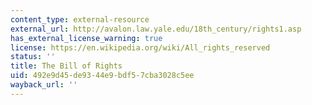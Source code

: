 ```yaml
---
content_type: external-resource
external_url: http://avalon.law.yale.edu/18th_century/rights1.asp
has_external_license_warning: true
license: https://en.wikipedia.org/wiki/All_rights_reserved
status: ''
title: The Bill of Rights
uid: 492e9d45-de93-44e9-bdf5-7cba3028c5ee
wayback_url: ''
---
```

